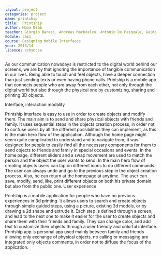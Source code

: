 ```yaml
---
layout: project
categories: project
name: printship
title:  Printship
author: Mona Diab
teacher: Giorgio Baresi, Andreas Markdalen, Antonio De Pasquale, Guido Parlato / Frog Desing
module: cas1
course: Designing Mobile Interfaces
year: 2013/14
licence: ccbyncsa
---
```

As our communication nowadays is restricted to the digital world behind our screens, we are by that ignoring the importance of tangible communication in our lives. Being able to touch and feel objects, have a deeper connection than just sending texts or even having phone calls. Printship is a mobile app that connects people who are away from each other, not only through the digital world but also through the physical one by customizing, sharing and printing 3D objects.

Interface, interaction modality

Printship interface is easy to use in order to create objects and modify them. The main aim is to send and share physical objects with friends and family. It uses sequential steps in the objects creation process, in order not to confuse users by all the different possibilities they can implement, as this is the main hero flow of the application. Although the home page might seem quite complicated to understand and to navigate from, it was designed for people to easily find all the necessary components for them to send objects to friends and family in special occasions and events. In the home page, different sliders and a swap movement are used to match the person and the object the user wants to send. In the main hero flow of creating objects users can tap on different icons to do different commands. The user can always undo and go to the previous step in the object creation process. Also, he can return at the homepage at anytime.
The user can save, modify, send, like, print different objects on both his private domain but also from the public one.
User experience

Printship is a mobile application for people who have no previous experiences in 3d printing. It allows users to search and create objects through simple guided steps, using a picture, existing 3d models, or by drawing a 2d shape and extrude it. Each step is defined through a screen, and lead to the next one to make it easier for the user to create objects and share them with their friends and family. They can change color, and add text to customize their objects through a user friendly and colorful interface.
Printship app is personal app used mainly between family and friends allowing only exchange of physical objects, no calling or messaging are integrated only objects comments, in order not to diffuse the focus of the application.